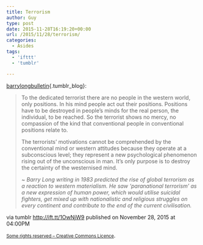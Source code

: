 ```yaml
---
title: Terrorism
author: Guy
type: post
date: 2015-11-28T16:19:20+00:00
url: /2015/11/28/terrorism/
categories:
  - Asides
tags:
  - 'ifttt'
  - 'tumblr'

---
```

[barrylongbulletin][1]{.tumblr_blog}:

> To the dedicated terrorist there are no people in the western world, only positions. In his mind people act out their positions. Positions have to be destroyed in people’s minds for the real person, the individual, to be reached. So the terrorist shows no mercy, no compassion of the kind that conventional people in conventional positions relate to.
> 
> The terrorists’ motivations cannot be comprehended by the conventional mind or western attitudes because they operate at a subconscious level; they represent a new psychological phenomenon rising out of the unconscious in man. It’s only purpose is to destroy the certainty of the westernised mind.
> 
> 
> 
> ~ _Barry Long writing in 1983 predicted the rise of global terrorism as a reaction to western materialism. He saw ‘paranational terrorism’ as a new expression of human power, which would utilise suicidal fighters, get mixed up with nationalistic and religious struggles on every continent and contribute to the end of the current civilisation._

via tumblr http://ift.tt/1OwNjW9 published on November 28, 2015 at 04:00PM

<small><a href="http://ift.tt/1gAEAkt" target="_blank">Some rights reserved &#8211; Creative Commons Licence</a></small>.

 [1]: http://ift.tt/1Hv9kF9